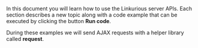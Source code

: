 In this document you will learn how to use the Linkurious server APIs.
Each section describes a new topic along with a code example that can be executed by clicking the button **Run code**.

During these examples we will send AJAX requests with a helper library called **request**.